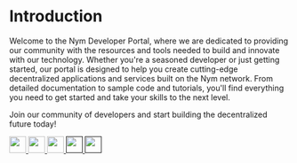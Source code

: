 # Introduction

Welcome to the Nym Developer Portal, where we are dedicated to providing our community with the resources and tools needed to build and innovate with our technology. Whether you're a seasoned developer or just getting started, our portal is designed to help you create cutting-edge decentralized applications and services built on the Nym network. From detailed documentation to sample code and tutorials, you'll find everything you need to get started and take your skills to the next level. 

Join our community of developers and start building the decentralized future today!


<div classalign="center">
    <a href="https://twitter.com/nymproject">
        <img src="/images/icons/twitter_icon.png" width="30" height="30">
    </a>
    <a href="https://discord.com/invite/nym">
        <img src="/images/icons/discord_icon.png" width="30" height="30">
    </a>
    <a href="https://www.youtube.com/@Nymtech">
        <img src="/images/icons/youtube_icon.png" width="30" height="30">
    </a>
    <a href="">
        <img src="/images/icons/element_icon.png" width="30" height="30">
    </a>
    <a href="">
        <img src="/images/icons/telegram_icon.png" width="30" height="30">
    </a>
</div>
